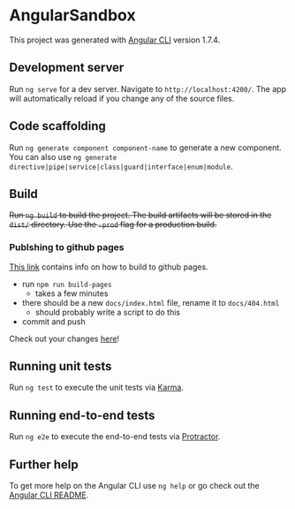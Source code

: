 # AngularSandbox

This project was generated with [Angular CLI](https://github.com/angular/angular-cli) version 1.7.4.

## Development server

Run `ng serve` for a dev server. Navigate to `http://localhost:4200/`. The app will automatically reload if you change any of the source files.

## Code scaffolding

Run `ng generate component component-name` to generate a new component. You can also use `ng generate directive|pipe|service|class|guard|interface|enum|module`.

## Build

~~Run `ng build` to build the project. The build artifacts will be stored in the `dist/` directory. Use the `-prod` flag for a production build.~~

### Publshing to github pages

[This link](https://github.com/angular/angular-cli/wiki/stories-github-pages) contains info on how to build to github pages.

- run `npm run build-pages` 
    - takes a few minutes
- there should be a new `docs/index.html` file, rename it to `docs/404.html`
    - should probably write a script to do this
- commit and push

Check out your changes [here](https://conormaley.github.io/TheShore)!

## Running unit tests

Run `ng test` to execute the unit tests via [Karma](https://karma-runner.github.io).

## Running end-to-end tests

Run `ng e2e` to execute the end-to-end tests via [Protractor](http://www.protractortest.org/).

## Further help

To get more help on the Angular CLI use `ng help` or go check out the [Angular CLI README](https://github.com/angular/angular-cli/blob/master/README.md).
